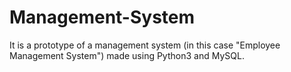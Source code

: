 # Management-System
It is a prototype of a management system (in this case "Employee Management System")  made using Python3 and MySQL.
